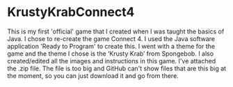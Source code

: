 # KrustyKrabConnect4
This is my first 'official' game that I created when I was taught the basics of Java. I chose to re-create the game Connect 4. I used the Java software application 'Ready to Program' to create this. I went with a theme for the game and the theme I chose is the ‘Krusty Krab’ from Spongebob. I also created/edited all the images and instructions in this game. I've attached the .zip file. The file is too big and GitHub can't show files that are this big at the moment, so you can just download it and go from there.

